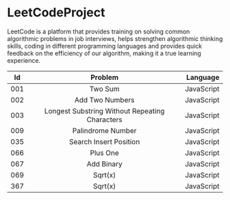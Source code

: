 # LeetCodeProject


LeetCode is a platform that provides training on solving common algorithmic problems in job interviews, helps strengthen algorithmic thinking skills, coding in different programming languages and provides quick feedback on the efficiency of our algorithm, making it a true learning experience.

| Id | Problem | Language |
|----------|:-------------:|------:|
| 001 | Two Sum | JavaScript |
| 002 | Add Two Numbers | JavaScript |
| 003 | Longest Substring Without Repeating Characters | JavaScript |
| 009 | Palindrome Number | JavaScript |
| 035 | Search Insert Position | JavaScript |
| 066 | Plus One | JavaScript |
| 067 | Add Binary | JavaScript |
| 069 | Sqrt(x) | JavaScript |
| 367 | Sqrt(x) | JavaScript |
